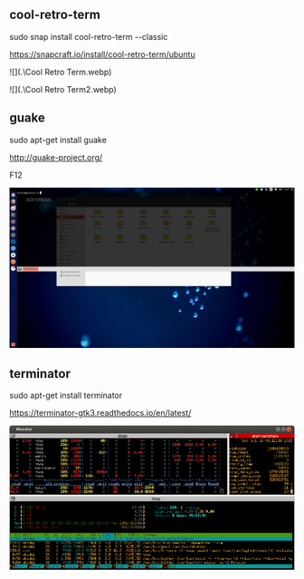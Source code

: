 ## cool-retro-term

sudo snap install cool-retro-term --classic

https://snapcraft.io/install/cool-retro-term/ubuntu

![](.\Cool Retro Term.webp)

![](.\Cool Retro Term2.webp)

## guake

sudo apt-get install guake

http://guake-project.org/

F12

![](.\guake.jpg)

## terminator

sudo apt-get install terminator

https://terminator-gtk3.readthedocs.io/en/latest/

![](.\terminator.png)